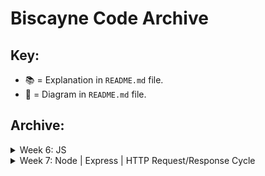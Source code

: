 # Biscayne Code Archive

## Key:

* 📚 = Explanation in `README.md` file.
* 🎨 = Diagram in `README.md` file.

## Archive:

<details>
  <summary>Week 6: JS</summary>

  ##### Monday - 03/25:
  * [Values and Expressions](https://github.com/PrimeAcademy/biscayne_values_and_expressions) 📚
  * [Writing Code to Solve a Problem](https://github.com/PrimeAcademy/biscayne_solving_a_problem) 📚

  ##### Tuesday  - 03/26:
  * [Object Bonus Calculator Solve](https://github.com/PrimeAcademy/biscayne_bonus_calculator_solve) 🎨

  ##### Wednesday - 03/27:
  * [Troubleshooting/Debugging](https://github.com/PrimeAcademy/biscayne_troubleshooting) 📚

  ##### Thursday - 03/28:
  * [Event-Driven Programming](https://github.com/PrimeAcademy/biscayne_event-driven-programming-starter)
  * [Event Management](https://github.com/PrimeAcademy/biscayne_event-management-starter)

  ##### Friday - 03/29:
  * [DOM Manipulation Review](https://github.com/PrimeAcademy/biscayne_dom_manipulation_review) 📚
  * [Making a To-Do List App](https://github.com/PrimeAcademy/biscayne_our_first_web_app) 📚

</details>

<details>
  <summary>Week 7: Node | Express | HTTP Request/Response Cycle</summary>

  ##### Monday - 04/01:
  * [Weekend Salary Calculator Solve](https://github.com/PrimeAcademy/biscayne_weekend_salary_calculator_live_solve) 📚 + 🎨
  * [Weekend Salary Calculator Solve + Currency Formatting](https://github.com/PrimeAcademy/biscayne_salary_calculator_w_number_formatting)
  * [Event -> State -> Render](https://github.com/PrimeAcademy/biscayne_event_state_render)

  ##### Tuesday - 04/02:
  * [Fungus Fighter Partial Solve](https://github.com/PrimeAcademy/biscayne_fungus_fighter_partially_solved)
  * [Hello Node](https://github.com/PrimeAcademy/biscayne_hello_node)
  * [Big Money Modules Solution](https://github.com/PrimeAcademy/biscayne_big_money_modules)
  * [Our First Server](https://github.com/PrimeAcademy/biscayne_our_first_server)

  ##### Wednesday - 04/03:
  * [Client/Server with GET Route](https://github.com/PrimeAcademy/biscayne_server_with_GET)
  * [Client/Server with GET and POST Routes](https://github.com/PrimeAcademy/biscayne_server_with_GET_and_POST)

  ##### Friday - 04/05:
  * [GET/POST Review and Diagramming](https://github.com/PrimeAcademy/biscayne_get_post_review)

</details>